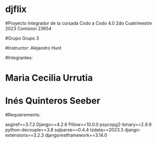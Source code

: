 # djflix

#Proyecto Integrador de la cursada Codo a Codo 4.0 2do Cuatrimestre 2023 Comision 23654 

#Grupo Grupo 3

#Instructor: Alejandro Hunt

#Integrantes:

#  Maria Cecilia Urrutia
#  Inés Quinteros Seeber

#Requierements:

asgiref==3.7.2
Django==4.2.6 
Pillow==10.0.0
psycopg2-binary==2.9.9
python-decouple==3.8
sqlparse==0.4.4
tzdata==2023.3
django-extensions==3.2.3
djangorestframework==3.14.0
